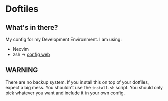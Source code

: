 #  Doftiles

## What's in there?

My config for my Development Environment.
I am using:

* Neovim
* zsh &#8594; [config web](https://thevaluable.dev/zsh-install-configure/)

## WARNING

There are no backup system. If you install this on top of your dotfiles, expect a big mess.
You shouldn't use the `install.sh` script. You should only pick whatever you want and include it in your own config.

